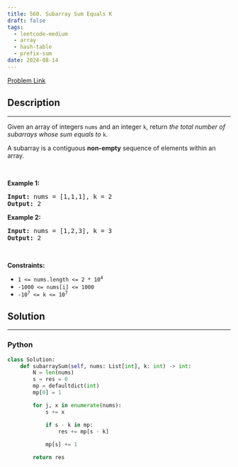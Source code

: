 ```yaml
---
title: 560. Subarray Sum Equals K
draft: false
tags: 
  - leetcode-medium
  - array
  - hash-table
  - prefix-sum
date: 2024-08-14
---
```


[Problem Link](https://leetcode.com/problems/subarray-sum-equals-k/)

## Description

---
<p>Given an array of integers <code>nums</code> and an integer <code>k</code>, return <em>the total number of subarrays whose sum equals to</em> <code>k</code>.</p>

<p>A subarray is a contiguous <strong>non-empty</strong> sequence of elements within an array.</p>

<p>&nbsp;</p>
<p><strong class="example">Example 1:</strong></p>
<pre><strong>Input:</strong> nums = [1,1,1], k = 2
<strong>Output:</strong> 2
</pre><p><strong class="example">Example 2:</strong></p>
<pre><strong>Input:</strong> nums = [1,2,3], k = 3
<strong>Output:</strong> 2
</pre>
<p>&nbsp;</p>
<p><strong>Constraints:</strong></p>

<ul>
	<li><code>1 &lt;= nums.length &lt;= 2 * 10<sup>4</sup></code></li>
	<li><code>-1000 &lt;= nums[i] &lt;= 1000</code></li>
	<li><code>-10<sup>7</sup> &lt;= k &lt;= 10<sup>7</sup></code></li>
</ul>


## Solution

---
### Python
``` py title='subarray-sum-equals-k'
class Solution:
    def subarraySum(self, nums: List[int], k: int) -> int:
        N = len(nums)
        s = res = 0
        mp = defaultdict(int)
        mp[0] = 1

        for j, x in enumerate(nums):
            s += x

            if s - k in mp:
                res += mp[s - k]
            
            mp[s] += 1

        return res
```

